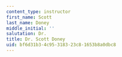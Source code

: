```yaml
---
content_type: instructor
first_name: Scott
last_name: Doney
middle_initial: ''
salutation: Dr.
title: Dr. Scott Doney
uid: bf6d31b3-4c95-3183-23c8-1653b8a0dbc8
---
```

